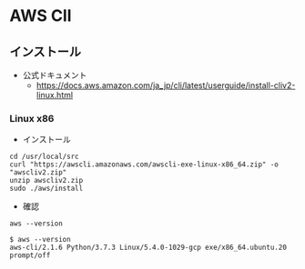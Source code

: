 # AWS ClI

## インストール

+ 公式ドキュメント
  + https://docs.aws.amazon.com/ja_jp/cli/latest/userguide/install-cliv2-linux.html

### Linux x86

+ インストール

```
cd /usr/local/src
curl "https://awscli.amazonaws.com/awscli-exe-linux-x86_64.zip" -o "awscliv2.zip"
unzip awscliv2.zip
sudo ./aws/install
```

+ 確認

```
aws --version
```
```
$ aws --version
aws-cli/2.1.6 Python/3.7.3 Linux/5.4.0-1029-gcp exe/x86_64.ubuntu.20 prompt/off
```
